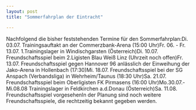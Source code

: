 ```yaml
---
layout: post
title: "Sommerfahrplan der Eintracht"

---
```


Nachfolgend die bisher feststehenden Termine für den Sommerfahrplan:Di. 03.07. Trainingsauftakt an der Commerzbank-Arena (15:00 Uhr)Fr. 06. - Fr. 13.07. 1.Trainingslager in Windischgarsten (Österreich)Di. 10.07. Freundschaftsspiel beim 2.Ligisten Blau Weiß Linz (Uhrzeit noch offen)Fr. 13.07. Freundschaftsspiel gegen Hannover 96 anlässlich der Einweihung der Jako-Arena in Hollenbach (17:30)Mi. 18.07. Freundschaftsspiel bei der SG Anspach (Verbandsliga) in Wehrheim/Taunus (18:30 Uhr)Sa. 21.07. Freundschaftsspiel beim Oberligisten FK Pirmasens (16:00 Uhr)Mo.30.07.- Mi.08.08 Trainingslager in Feldkirchen a.d.Donau (Österreich)Sa. 11.08. Freundschaftsspiel vorgesehenIn der Planung sind noch weitere Freundschaftsspiele, die rechtzeitig bekannt gegeben werden.


